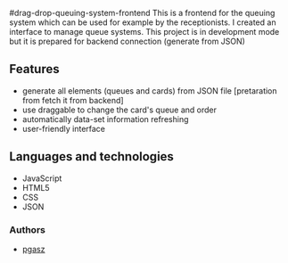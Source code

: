 #drag-drop-queuing-system-frontend
This is a frontend for the queuing system which can be used for example by the receptionists. I created an interface to manage queue systems. This project is in development mode but it is  prepared for backend connection (generate from JSON)

## Features
- generate all elements (queues and cards) from JSON file [pretaration from fetch it from backend]
- use draggable to change the card's queue and order
- automatically data-set information refreshing
- user-friendly interface

## Languages and technologies
- JavaScript
- HTML5
- CSS
- JSON

### Authors
- [pgasz](https://github.com/pgasz "pgasz")
